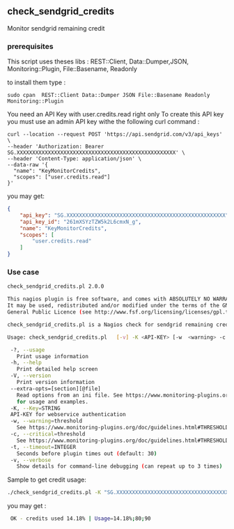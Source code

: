 ## check_sendgrid_credits

Monitor sendgrid remaining credit 

### prerequisites

This script uses theses libs : REST::Client, Data::Dumper,JSON, Monitoring::Plugin, File::Basename, Readonly

to install them type :

```
sudo cpan  REST::Client Data::Dumper JSON File::Basename Readonly  Monitoring::Plugin
```

You need an API Key with user.credits.read right only
To create this API key you must use an admin API key withe the following curl command : 


```shell
curl --location --request POST 'https://api.sendgrid.com/v3/api_keys' \
--header 'Authorization: Bearer SG.XXXXXXXXXXXXXXXXXXXXXXXXXXXXXXXXXXXXXXXXXXXXXXXXXXX' \
--header 'Content-Type: application/json' \
--data-raw '{
  "name": "KeyMonitorCredits",
  "scopes": ["user.credits.read"]
}'    
```

  you may get:

```json
{
    "api_key": "SG.XXXXXXXXXXXXXXXXXXXXXXXXXXXXXXXXXXXXXXXXXXXXXXXXXXX",
    "api_key_id": "261mXSYzTZW5k2L6cmxN_g",
    "name": "KeyMonitorCredits",
    "scopes": [
        "user.credits.read"
    ]
}
```

### Use case 


```bash
check_sendgrid_credits.pl 2.0.0

This nagios plugin is free software, and comes with ABSOLUTELY NO WARRANTY.
It may be used, redistributed and/or modified under the terms of the GNU
General Public Licence (see http://www.fsf.org/licensing/licenses/gpl.txt).

check_sendgrid_credits.pl is a Nagios check for sendgrid remaining credit

Usage: check_sendgrid_credits.pl   [-v] -K <API-KEY> [-w  <warning> -c <critical>]

 -?, --usage
   Print usage information
 -h, --help
   Print detailed help screen
 -V, --version
   Print version information
 --extra-opts=[section][@file]
   Read options from an ini file. See https://www.monitoring-plugins.org/doc/extra-opts.html
   for usage and examples.
 -K, --Key=STRING
 API-KEY for webservice authentication
 -w, --warning=threshold
   See https://www.monitoring-plugins.org/doc/guidelines.html#THRESHOLDFORMAT for the threshold format.
 -c, --critical=threshold
   See https://www.monitoring-plugins.org/doc/guidelines.html#THRESHOLDFORMAT for the threshold format.
 -t, --timeout=INTEGER
   Seconds before plugin times out (default: 30)
 -v, --verbose
   Show details for command-line debugging (can repeat up to 3 times)
```

Sample to get credit usage:

```bash
./check_sendgrid_credits.pl -K "SG.XXXXXXXXXXXXXXXXXXXXXXXXXXXXXXXXXXXXXXXXXXXXXXXXXXX" -w 80 -c 90
```

you may get :

```bash
 OK - credits used 14.18% | Usage=14.18%;80;90
```

